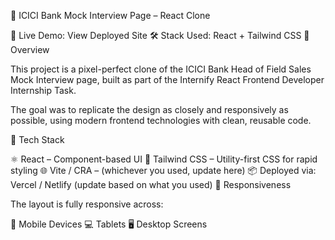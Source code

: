 🚀 ICICI Bank Mock Interview Page – React Clone

🔗 Live Demo: View Deployed Site 
🛠️ Stack Used: React + Tailwind CSS
📄 Overview

This project is a pixel-perfect clone of the ICICI Bank Head of Field Sales Mock Interview page, built as part of the Internify React Frontend Developer Internship Task.

The goal was to replicate the design as closely and responsively as possible, using modern frontend technologies with clean, reusable code.

🧰 Tech Stack

⚛️ React – Component-based UI
🎨 Tailwind CSS – Utility-first CSS for rapid styling
🌐 Vite / CRA – (whichever you used, update here)
📦 Deployed via: Vercel / Netlify (update based on what you used)
📱 Responsiveness

The layout is fully responsive across:

📱 Mobile Devices
💻 Tablets
🖥️ Desktop Screens
